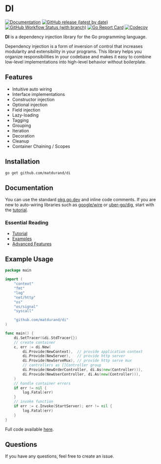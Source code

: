 # DI

[![Documentation](https://img.shields.io/badge/godoc-reference-blue.svg?style=for-the-badge&logo=go)](https://pkg.go.dev/github.com/matdurand/di)
[![GitHub release (latest by date)](https://img.shields.io/github/v/release/matdurand/di?logo=semver&style=for-the-badge)](https://github.com/matdurand/di/releases/latest)
[![GitHub Workflow Status (with branch)](https://img.shields.io/github/actions/workflow/status/matdurand/di/go.yml?branch=master&logo=github-actions&style=for-the-badge)](https://github.com/matdurand/di/actions/workflows/go.yml)
[![Go Report Card](https://img.shields.io/badge/go%20report-A%2B-green?style=for-the-badge)](https://goreportcard.com/report/github.com/matdurand/di)
[![Codecov](https://img.shields.io/codecov/c/github/matdurand/di?logo=codecov&style=for-the-badge)](https://codecov.io/gh/matdurand/di)

**DI** is a dependency injection library for the Go programming language.

Dependency injection is a form of inversion of control that increases modularity and extensibility in your programs.
This library helps you organize responsibilities in your codebase and makes it easy to combine low-level implementations
into high-level behavior without boilerplate.

## Features

- Intuitive auto wiring
- Interface implementations
- Constructor injection
- Optional injection
- Field injection
- Lazy-loading
- Tagging
- Grouping
- Iteration
- Decoration
- Cleanup
- Container Chaining / Scopes

## Installation

```shell
go get github.com/matdurand/di
```

## Documentation

You can use the standard [pkg.go.dev](https://pkg.go.dev/github.com/matdurand/di) and inline code comments. If you are new
to auto-wiring libraries such as [google/wire](https://github.com/google/wire)
or [uber-go/dig](https://github.com/uber-go/dig), start with the [tutorial](./docs/tutorial.md).

### Essential Reading

- [Tutorial](./docs/tutorial.md)
- [Examples](./_examples)
- [Advanced Features](./docs/advanced.md)

## Example Usage

```go
package main

import (
	"context"
	"fmt"
	"log"
	"net/http"
	"os"
	"os/signal"
	"syscall"

	"github.com/matdurand/di"
)

func main() {
	di.SetTracer(&di.StdTracer{})
	// create container
	c, err := di.New(
		di.Provide(NewContext),  // provide application context
		di.Provide(NewServer),   // provide http server
		di.Provide(NewServeMux), // provide http serve mux
		// controllers as []Controller group
		di.Provide(NewOrderController, di.As(new(Controller))),
		di.Provide(NewUserController, di.As(new(Controller))),
	)
	// handle container errors
	if err != nil {
		log.Fatal(err)
	}
	// invoke function
	if err := c.Invoke(StartServer); err != nil {
		log.Fatal(err)
	}
}
```

Full code available [here](./_examples/tutorial/main.go).

## Questions

If you have any questions, feel free to create an issue.
